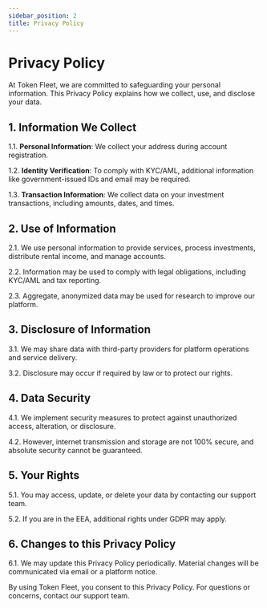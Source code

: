 ```yaml
---
sidebar_position: 2
title: Privacy Policy
---
```


# Privacy Policy

At Token Fleet, we are committed to safeguarding your personal information. This Privacy Policy explains how we collect, use, and disclose your data.

## 1. Information We Collect

1.1. **Personal Information**: We collect your address during account registration.

1.2. **Identity Verification**: To comply with KYC/AML, additional information like government-issued IDs and email may be required.

1.3. **Transaction Information**: We collect data on your investment transactions, including amounts, dates, and times.

## 2. Use of Information

2.1. We use personal information to provide services, process investments, distribute rental income, and manage accounts.

2.2. Information may be used to comply with legal obligations, including KYC/AML and tax reporting.

2.3. Aggregate, anonymized data may be used for research to improve our platform.

## 3. Disclosure of Information

3.1. We may share data with third-party providers for platform operations and service delivery.

3.2. Disclosure may occur if required by law or to protect our rights.

## 4. Data Security

4.1. We implement security measures to protect against unauthorized access, alteration, or disclosure.

4.2. However, internet transmission and storage are not 100% secure, and absolute security cannot be guaranteed.

## 5. Your Rights

5.1. You may access, update, or delete your data by contacting our support team.

5.2. If you are in the EEA, additional rights under GDPR may apply.

## 6. Changes to this Privacy Policy

6.1. We may update this Privacy Policy periodically. Material changes will be communicated via email or a platform notice.

By using Token Fleet, you consent to this Privacy Policy. For questions or concerns, contact our support team.